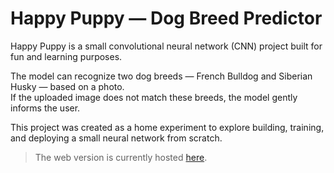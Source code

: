 # Happy Puppy — Dog Breed Predictor

Happy Puppy is a small convolutional neural network (CNN) project built for fun and learning purposes.

The model can recognize two dog breeds — French Bulldog and Siberian Husky — based on a photo.  
If the uploaded image does not match these breeds, the model gently informs the user.

This project was created as a home experiment to explore building, training, and deploying a small neural network from scratch.

> The web version is currently hosted [here](https://happy-puppy-304129024817.us-central1.run.app/).

